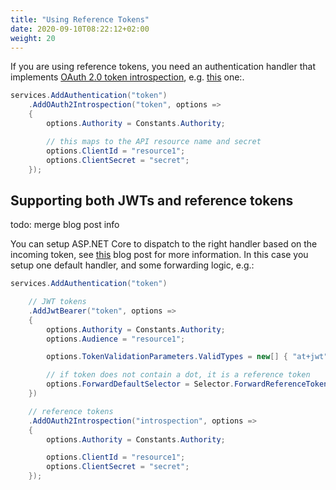 ```yaml
---
title: "Using Reference Tokens"
date: 2020-09-10T08:22:12+02:00
weight: 20
---
```


If you are using reference tokens, you need an authentication handler that implements [OAuth 2.0 token introspection](https://tools.ietf.org/html/rfc7662), e.g. [this](https://github.com/IdentityModel/IdentityModel.AspNetCore.OAuth2Introspection) one:.

```cs
services.AddAuthentication("token")
    .AddOAuth2Introspection("token", options =>
    {
        options.Authority = Constants.Authority;

        // this maps to the API resource name and secret
        options.ClientId = "resource1";
        options.ClientSecret = "secret";
    });
```

## Supporting both JWTs and reference tokens
todo: merge blog post info

You can setup ASP.NET Core to dispatch to the right handler based on the incoming token, see [this](https://leastprivilege.com/2020/07/06/flexible-access-token-validation-in-asp-net-core) blog post for more information.
In this case you setup one default handler, and some forwarding logic, e.g.:

```cs
services.AddAuthentication("token")

    // JWT tokens
    .AddJwtBearer("token", options =>
    {
        options.Authority = Constants.Authority;
        options.Audience = "resource1";

        options.TokenValidationParameters.ValidTypes = new[] { "at+jwt" };

        // if token does not contain a dot, it is a reference token
        options.ForwardDefaultSelector = Selector.ForwardReferenceToken("introspection");
    })

    // reference tokens
    .AddOAuth2Introspection("introspection", options =>
    {
        options.Authority = Constants.Authority;

        options.ClientId = "resource1";
        options.ClientSecret = "secret";
    });
```